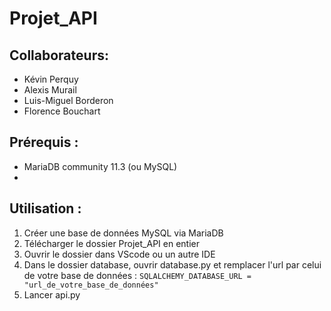 # Projet_API

## Collaborateurs:
- Kévin Perquy
- Alexis Murail
- Luis-Miguel Borderon
- Florence Bouchart

## Prérequis :
- MariaDB community 11.3 (ou MySQL)
- 

## Utilisation : 
1. Créer une base de données MySQL via MariaDB
2. Télécharger le dossier Projet_API en entier
3. Ouvrir le dossier dans VScode ou un autre IDE
4. Dans le dossier database, ouvrir database.py et remplacer l'url par celui de votre base de données :
   ```SQLALCHEMY_DATABASE_URL = "url_de_votre_base_de_données"```
5. Lancer api.py
